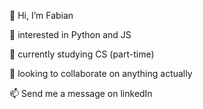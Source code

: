 👋 Hi, I’m Fabian

👀 interested in Python and JS

🌱 currently studying CS (part-time)

💞️ looking to collaborate on anything actually

📫 Send me a message on linkedIn
<!---
f4b1n/f4b1n is a ✨ special ✨ repository because its `README.md` (this file) appears on your GitHub profile.
You can click the Preview link to take a look at your changes.
--->
